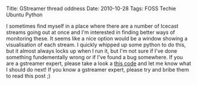 Title: GStreamer thread oddness
Date: 2010-10-28
Tags: FOSS Techie Ubuntu Python

I sometimes find myself in a place where there are a number of Icecast streams going out at once and I'm interested in finding better ways of monitoring these. It seems like a nice option would be a window showing a visualisation of each stream.
I quickly whipped up some python to do this, but it almost always locks up when I run it, but I'm not sure if I've done something fundementally wrong or if I've found a bug somewhere.
If you are a gstreamer expert, please take a look a [this code](http://bazaar.launchpad.net/~cmsj/%2Bjunk/icecastvis/annotate/head%3A/icecastvisualiser.py "Some python") and let me know what I should do next! If you know a gstreamer expert, please try and bribe them to read this post ;)
